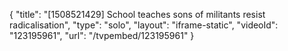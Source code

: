 {
    "title": "[1508521429] School teaches sons of militants resist radicalisation",
    "type": "solo",
    "layout": "iframe-static",
    "videoId": "123195961",
    "url": "\/tvpembed\/123195961"
}